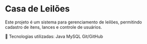 # Casa de Leilões

Este projeto é um sistema para gerenciamento de leilões, permitindo cadastro de itens, lances e controle de usuários.

📌 Tecnologias utilizadas:
Java
MySQL
Git/GitHub
